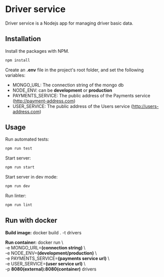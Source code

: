 # Driver service

Driver service is a Nodejs app for managing driver basic data.

## Installation

Install the packages with NPM.

```bash
npm install
```
Create an **.env** file in the project's root folder, and set the following variables:
- MONGO_URL: The connection string of the mongo db
- NODE_ENV: can be **development** or **production** 
- PAYMENTS_SERVICE: The public address of the Payments service (http://payment-address.com) 
- USER_SERVICE: The public address of the Users service (http://users-address.com) 

## Usage
Run automated tests:
```bash
npm run test
```

Start server:
```bash
npm run start
```

Start server in dev mode:
```bash
npm run dev
```

Run linter:
```bash
npm run lint
```

## Run with docker

**Build image:** docker build . -t drivers

**Run container:** 
docker run \\\
-e MONGO_URL=**(connection string)** \\\
-e NODE_ENV=**(development/production)** \\\
-e PAYMENTS_SERVICE=**(payments service url)** \\\
-e USER_SERVICE=**(user service url)** \\\
-p **8080(external):8080(container)** drivers
